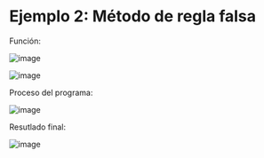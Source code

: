 # Ejemplo 2: Método de regla falsa 

Función:

![image](https://github.com/22030130/Numerical-Methods-/assets/147437999/5f7e2326-aacd-4985-9327-ce92712059bf)

![image](https://github.com/22030130/Numerical-Methods-/assets/147437999/67b15da5-9ca5-4ba7-94b3-85b7f5c2b417)

Proceso del programa:

![image](https://github.com/22030130/Numerical-Methods-/assets/147437999/13fdb0fe-adda-44fa-9e7a-94fea6d603b7)

Resutlado final:

![image](https://github.com/22030130/Numerical-Methods-/assets/147437999/91be6567-5d9b-4b10-adb5-6f366b3a0e8c)



